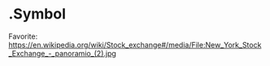 # .Symbol
Favorite: https://en.wikipedia.org/wiki/Stock_exchange#/media/File:New_York_Stock_Exchange_-_panoramio_(2).jpg
